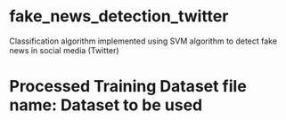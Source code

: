 # fake_news_detection_twitter
Classification algorithm implemented using SVM algorithm to detect fake news in social media (Twitter)
# Processed Training Dataset file name: Dataset to be used
